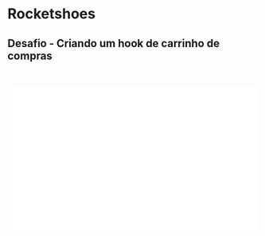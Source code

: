 # Rocketshoes

## Desafio - Criando um hook de carrinho de compras

<br>
<p align="center">
  <img src=".github/rocketshoes.svg" alt="Rocketshoes"/>
</p>
